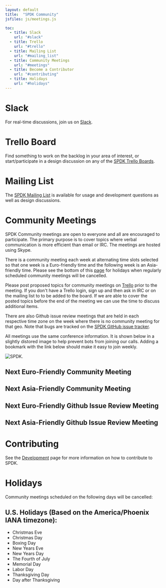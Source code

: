```yaml
---
layout: default
title:  "SPDK Community"
jsfiles: js/meetings.js

toc:
  - title: Slack
    url: "#slack"
  - title: Trello
    url: "#trello"
  - title: Mailing List
    url: "#mailing_list"
  - title: Community Meetings
    url: "#meetings"
  - title: Become a Contributor
    url: "#contributing"
  - title: Holidays
    url: "#holidays"
---
```


<a id="slack"></a>
# Slack

For real-time discussions, join us on [Slack](https://join.slack.com/t/spdk-team/shared_invite/enQtNzg2NTgxNTgzNzEyLWQ2Y2NmOGFkN2FlYjczMWY1ZDZiMzFjZTI4ZGIyZDc0YTA3ZjE5YWQ3MGVjYzI1MTg0OGYzMjFhZDczZDYwZmY).

<a id="trello"></a>
# Trello Board

Find something to work on the backlog in your area of interest, or start/participate in a design discussion on any of the [SPDK Trello Boards](../trello/).

<a id="mailing_list"></a>
# Mailing List

The
[SPDK Mailing List](https://lists.01.org/hyperkitty/list/spdk@lists.01.org/) is
available for usage and development questions as well as design discussions.

<a id="meetings"></a>
# Community Meetings

SPDK Community meetings are open to everyone and all are encouraged to
participate. The primary purpose is to cover topics where verbal communication
is more efficient than email or IRC. The meetings are hosted using Skype.

There is a community meeting each week at alternating time slots selected so
that one week is a Euro-friendly time and the following week is an
Asia-friendly time. Please see the bottom of this [page](#holidays) for holidays
when regularly scheduled community meetings will be cancelled.

Please post proposed topics for community meetings on [Trello](https://trello.com/b/DvM7XayJ)
prior to the meeting. If you don't have a Trello login, sign up and then ask in IRC
or on the mailing list to to be added to the board. If we are able to cover
the posted topics before the end of the meeting we can use the time to discuss
additional items.

There are also Github issue review meetings that are held in each respective time zone on the
week where there is no community meeting for that geo. Note that bugs are tracked on the [SPDK GitHub issue tracker](https://github.com/spdk/spdk/issues).

All meetings use the same conference information. It is shown below in a
slightly distored image to help prevent bots from joining our calls. Adding
a bookmark with the link below should make it easy to join weekly.

![SPDK](../img/spdk_skype.jpg "SPDK").

## Next Euro-Friendly Community Meeting
<div id="euro-mtg"></div>

## Next Asia-Friendly Community Meeting
<div id="asia-mtg"></div>

## Next Euro-Friendly Github Issue Review Meeting
<div id="euro-bug-mtg"></div>

## Next Asia-Friendly Github Issue Review Meeting
<div id="asia-bug-mtg"></div>

<a id="contributing"></a>
# Contributing

See the [Development](/development/) page for more information on how to contribute to SPDK.

<a id="holidays"></a>
# Holidays

Community meetings scheduled on the following days will be cancelled:

## U.S. Holidays (Based on the America/Phoenix IANA timezone):

* Christmas Eve
* Christmas Day
* Boxing Day
* New Years Eve
* New Years Day
* The Fourth of July
* Memorial Day
* Labor Day
* Thanksgiving Day
* Day after Thanksgiving
